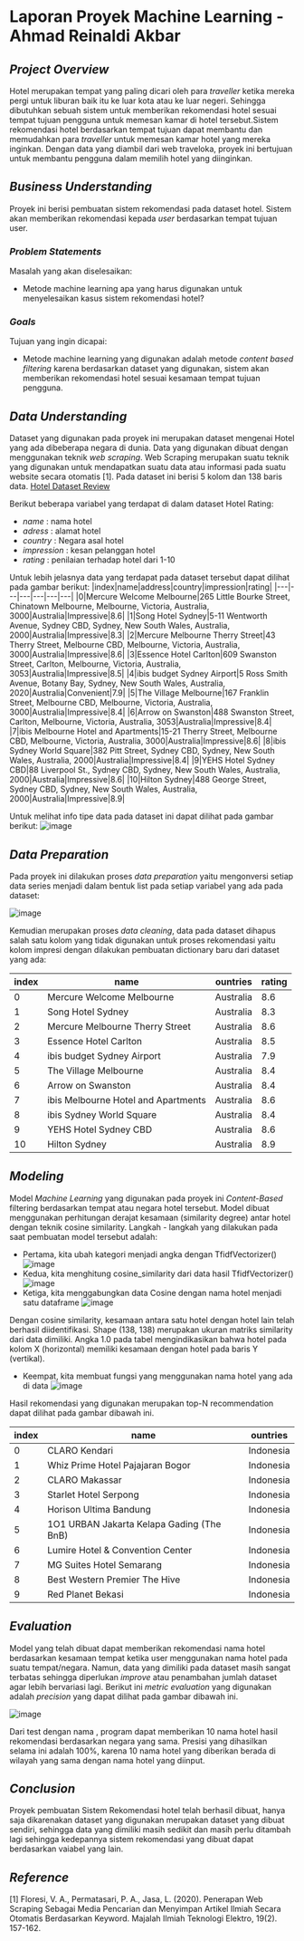 # Laporan Proyek Machine Learning - Ahmad Reinaldi Akbar

## _Project Overview_

Hotel merupakan tempat yang paling dicari oleh para _traveller_ ketika mereka pergi untuk liburan baik itu ke luar kota atau ke luar negeri. Sehingga dibutuhkan sebuah sistem untuk memberikan rekomendasi hotel sesuai tempat tujuan pengguna untuk memesan kamar di hotel tersebut.Sistem rekomendasi hotel berdasarkan tempat tujuan dapat membantu dan memudahkan para _traveller_ untuk memesan kamar hotel yang mereka inginkan. Dengan data yang diambil dari web traveloka, proyek ini bertujuan untuk membantu pengguna dalam memilih hotel yang diinginkan.

## _Business Understanding_

Proyek ini berisi pembuatan sistem rekomendasi pada dataset hotel. Sistem akan memberikan rekomendasi kepada _user_ berdasarkan tempat tujuan user.

### _Problem Statements_

Masalah yang akan diselesaikan:
- Metode machine learning apa yang harus digunakan untuk menyelesaikan kasus sistem rekomendasi hotel?

### _Goals_

Tujuan yang ingin dicapai:
- Metode machine learning yang digunakan adalah metode _content based filtering_ karena berdasarkan dataset yang digunakan, sistem akan memberikan rekomendasi hotel sesuai kesamaan tempat tujuan pengguna.

## _Data Understanding_
Dataset yang digunakan pada proyek ini merupakan dataset mengenai Hotel yang ada dibeberapa negara di dunia. Data yang digunakan dibuat dengan menggunakan teknik _web scraping_. Web Scraping merupakan suatu teknik yang digunakan untuk mendapatkan suatu data atau informasi pada suatu website secara otomatis [1]. Pada dataset ini berisi 5 kolom dan 138 baris data. [Hotel Dataset Review](https://drive.google.com/file/d/1w9UA2mLMrrX5Z8YCwqiIdZVkYFmwjmqC/view?usp=sharing)

Berikut beberapa variabel yang terdapat di dalam dataset Hotel Rating:
- _name_ : nama hotel
- _adress_ : alamat hotel
- _country_ : Negara asal hotel
- _impression_ : kesan pelanggan hotel
- _rating_ : penilaian terhadap hotel dari 1-10

Untuk lebih jelasnya data yang terdapat pada dataset tersebut dapat dilihat pada gambar berikut:
|index|name|address|country|impression|rating|
|---|---|---|---|---|---|
|0|Mercure Welcome Melbourne|265 Little Bourke Street, Chinatown Melbourne, Melbourne, Victoria, Australia, 3000|Australia|Impressive|8\.6|
|1|Song Hotel Sydney|5-11 Wentworth Avenue, Sydney CBD, Sydney, New South Wales, Australia, 2000|Australia|Impressive|8\.3|
|2|Mercure Melbourne Therry Street|43 Therry Street, Melbourne CBD, Melbourne, Victoria, Australia, 3000|Australia|Impressive|8\.6|
|3|Essence Hotel Carlton|609 Swanston Street, Carlton, Melbourne, Victoria, Australia, 3053|Australia|Impressive|8\.5|
|4|ibis budget Sydney Airport|5 Ross Smith Avenue, Botany Bay, Sydney, New South Wales, Australia, 2020|Australia|Convenient|7\.9|
|5|The Village Melbourne|167 Franklin Street, Melbourne CBD, Melbourne, Victoria, Australia, 3000|Australia|Impressive|8\.4|
|6|Arrow on Swanston|488 Swanston Street, Carlton, Melbourne, Victoria, Australia, 3053|Australia|Impressive|8\.4|
|7|ibis Melbourne Hotel and Apartments|15-21 Therry Street, Melbourne CBD, Melbourne, Victoria, Australia, 3000|Australia|Impressive|8\.6|
|8|ibis Sydney World Square|382 Pitt Street, Sydney CBD, Sydney, New South Wales, Australia, 2000|Australia|Impressive|8\.4|
|9|YEHS Hotel Sydney CBD|88 Liverpool St\., Sydney CBD, Sydney, New South Wales, Australia, 2000|Australia|Impressive|8\.6|
|10|Hilton Sydney|488 George Street, Sydney CBD, Sydney, New South Wales, Australia, 2000|Australia|Impressive|8\.9|

Untuk melihat info tipe data pada dataset ini dapat dilihat pada gambar berikut:
![image](https://user-images.githubusercontent.com/62003049/188323070-ff0f56f2-ec0c-4bf0-98ff-e8baf42309bc.png)

## _Data Preparation_
Pada proyek ini dilakukan proses _data preparation_ yaitu mengonversi setiap data series menjadi dalam bentuk list pada setiap variabel yang ada pada dataset:

![image](https://user-images.githubusercontent.com/62003049/188323707-61bd5580-847b-4b68-bd6e-318a0e4a8778.png)

Kemudian merupakan proses _data cleaning_, data pada dataset dihapus salah satu kolom yang tidak digunakan untuk proses rekomendasi yaitu kolom impresi dengan dilakukan pembuatan dictionary baru dari dataset yang ada:

|index|name|ountries|rating|
|---|---|---|---|
|0|Mercure Welcome Melbourne|Australia|8\.6|
|1|Song Hotel Sydney|Australia|8\.3|
|2|Mercure Melbourne Therry Street|Australia|8\.6|
|3|Essence Hotel Carlton|Australia|8\.5|
|4|ibis budget Sydney Airport|Australia|7\.9|
|5|The Village Melbourne|Australia|8\.4|
|6|Arrow on Swanston|Australia|8\.4|
|7|ibis Melbourne Hotel and Apartments|Australia|8\.6|
|8|ibis Sydney World Square|Australia|8\.4|
|9|YEHS Hotel Sydney CBD|Australia|8\.6|
|10|Hilton Sydney|Australia|8\.9|

## _Modeling_
Model _Machine Learning_ yang digunakan pada proyek ini _Content-Based_ filtering berdasarkan tempat atau negara hotel tersebut. Model dibuat menggunakan perhitungan derajat kesamaan (similarity degree) antar hotel dengan teknik cosine similarity. Langkah - langkah yang dilakukan pada saat pembuatan model tersebut adalah:

- Pertama, kita ubah kategori menjadi angka dengan TfidfVectorizer()
![image](https://user-images.githubusercontent.com/62003049/188323573-54ac2117-c304-435a-9772-952f9ee64847.png)
- Kedua, kita menghitung cosine_similarity dari data hasil TfidfVectorizer()
![image](https://user-images.githubusercontent.com/62003049/188323622-c377d7eb-3b8f-4042-80a5-a603f5af6577.png)
- Ketiga, kita menggabungkan data Cosine dengan nama hotel menjadi satu dataframe
![image](https://user-images.githubusercontent.com/62003049/188323605-0a7b3154-d891-4b04-97ca-2ee55a4ff16e.png)

Dengan cosine similarity, kesamaan antara satu hotel dengan hotel lain telah berhasil diidentifikasi. Shape (138, 138) merupakan ukuran matriks similarity dari data dimiliki. 
Angka 1.0 pada tabel mengindikasikan bahwa hotel pada kolom X (horizontal) memiliki kesamaan dengan hotel pada baris Y (vertikal).

- Keempat, kita membuat fungsi yang menggunakan nama hotel yang ada di data
![image](https://user-images.githubusercontent.com/62003049/188323640-0fd4227f-832e-4e1d-883b-f0904615768b.png)

Hasil rekomendasi yang digunakan merupakan top-N recommendation dapat dilihat pada gambar dibawah ini.

|index|name|ountries|
|---|---|---|
|0|CLARO Kendari|Indonesia|
|1|Whiz Prime Hotel Pajajaran Bogor|Indonesia|
|2|CLARO Makassar|Indonesia|
|3|Starlet Hotel Serpong|Indonesia|
|4|Horison Ultima Bandung|Indonesia|
|5|1O1 URBAN Jakarta Kelapa Gading \(The BnB\)|Indonesia|
|6|Lumire Hotel & Convention Center|Indonesia|
|7|MG Suites Hotel Semarang|Indonesia|
|8|Best Western Premier The Hive|Indonesia|
|9|Red Planet Bekasi|Indonesia|


## _Evaluation_
Model yang telah dibuat dapat memberikan rekomendasi nama hotel berdasarkan kesamaan tempat ketika user menggunakan nama hotel pada suatu tempat/negara. Namun, data yang dimiliki pada dataset masih sangat terbatas sehingga diperlukan _improve_ atau penambahan jumlah dataset agar lebih bervariasi lagi. Berikut ini _metric evaluation_ yang digunakan adalah _precision_  yang dapat dilihat pada gambar dibawah ini.

![image](https://user-images.githubusercontent.com/62003049/188518580-1ddaec29-ef59-4674-8e2a-5df7d06c4186.png)

Dari test dengan nama , program dapat memberikan 10 nama hotel hasil rekomendasi berdasarkan negara yang sama. Presisi yang dihasilkan selama ini adalah 100%, karena 10 nama hotel yang diberikan berada di wilayah yang sama dengan nama hotel yang diinput.

## _Conclusion_
Proyek pembuatan Sistem Rekomendasi hotel telah berhasil dibuat, hanya saja dikarenakan dataset yang digunakan merupakan dataset yang dibuat sendiri, sehingga data yang dimiliki masih sedikit dan masih perlu ditambah lagi sehingga kedepannya sistem rekomendasi yang dibuat dapat berdasarkan vaiabel yang lain. 

## _Reference_
[1] Floresi, V. A., Permatasari, P. A., Jasa, L. (2020). Penerapan Web Scraping Sebagai Media Pencarian dan Menyimpan Artikel Ilmiah Secara Otomatis Berdasarkan Keyword. Majalah Ilmiah Teknologi Elektro, 19(2). 157-162.
